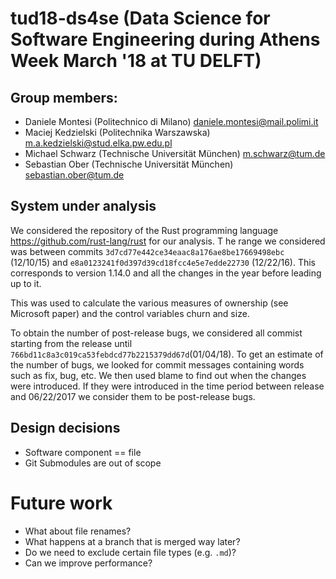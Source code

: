 # tud18-ds4se (Data Science for Software Engineering during Athens Week March '18 at TU DELFT)

## Group members:
* Daniele Montesi (Politechnico di Milano) <daniele.montesi@mail.polimi.it>
* Maciej Kedzielski (Politechnika Warszawska) <m.a.kedzielski@stud.elka.pw.edu.pl>
* Michael Schwarz  (Technische Universität München) <m.schwarz@tum.de>
* Sebastian Ober (Technische Universität München) <sebastian.ober@tum.de>

## System under analysis
We considered the repository of the Rust programming language https://github.com/rust-lang/rust for our analysis.
T
he range we considered was between commits `3d7cd77e442ce34eaac8a176ae8be17669498ebc` (12/10/15) and `e8a0123241f0d397d39cd18fcc4e5e7edde22730` (12/22/16).
This corresponds to version 1.14.0 and all the changes in the year before leading up to it.

This was used to calculate the various measures of ownership (see Microsoft paper) and the control variables churn and size.

To obtain the  number of post-release bugs, we considered all commist starting from the release until `766bd11c8a3c019ca53febdcd77b2215379dd67d`(01/04/18). To get an estimate of the number of bugs, we looked for commit messages containing words such as fix, bug, etc. We then used blame to find out when the changes were introduced. If they were introduced in the time period between release and 06/22/2017 we consider them to be post-release bugs.

## Design decisions
* Software component == file
* Git Submodules are out of scope

# Future work
* What about file renames?
* What happens at a branch that is merged way later?
* Do we need to exclude certain file types (e.g. `.md`)?
* Can we improve performance?
